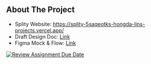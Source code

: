 ## About The Project

- Splity Website: https://splity-5saqeotks-hongda-lins-projects.vercel.app/
- Draft Design Doc: <a href="https://docs.google.com/document/d/1Hu7t_IpcWbiDiISjvseoW172H1UC490ev_sBX8pslcw/edit?usp=sharing" target="_blank" rel="noopener"><span>Link</span></a>
- Figma Mock & Flow: <a href="https://www.figma.com/file/dBvyRWxWvCujeo9SGZdIic/CS-396%3A-FSSE-(Splity-%E2%80%A2-%E8%BD%BB%E8%B4%A6)?type=design&node-id=0%3A1&mode=design&t=QQ7NqrwsPOEWVdf5-1" target="_blank" rel="noopener"><span>Link</span></a>

[![Review Assignment Due Date](https://classroom.github.com/assets/deadline-readme-button-24ddc0f5d75046c5622901739e7c5dd533143b0c8e959d652212380cedb1ea36.svg)](https://classroom.github.com/a/6IebC48C)
